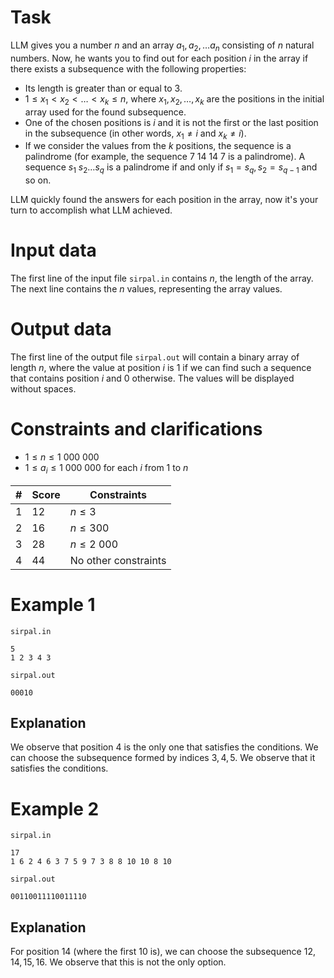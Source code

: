 
# Task

LLM gives you a number $n$ and an array $a_1, a_2, \dots a_n$ consisting of $n$ natural numbers. Now, he wants you to find out for each position $i$ in the array if there exists a subsequence with the following properties:

* Its length is greater than or equal to $3$.
* $1 \leq x_1 < x_2 < \dots < x_k \leq n$, where $x_1, x_2, \dots, x_k$ are the positions in the initial array used for the found subsequence.
* One of the chosen positions is $i$ and it is not the first or the last position in the subsequence (in other words, $x_1 \neq i$ and $x_k \neq i$).
* If we consider the values from the $k$ positions, the sequence is a palindrome (for example, the sequence $7 \ 14 \ 14 \ 7$ is a palindrome). A sequence $s_1 \ s_2 \dots s_q$ is a palindrome if and only if $s_1 = s_q, s_2 = s_{q-1}$ and so on.

LLM quickly found the answers for each position in the array, now it's your turn to accomplish what LLM achieved.

# Input data

The first line of the input file `sirpal.in` contains $n$, the length of the array. The next line contains the $n$ values, representing the array values.

# Output data

The first line of the output file `sirpal.out` will contain a binary array of length $n$, where the value at position $i$ is $1$ if we can find such a sequence that contains position $i$ and $0$ otherwise. The values will be displayed without spaces.

# Constraints and clarifications

* $1 \leq n \leq 1 \ 000 \ 000$
* $1 \leq a_i \leq 1 \ 000 \ 000$ for each $i$ from $1$ to $n$

|#|Score|Constraints|
|-|-|--------|
|1|12|$n \leq 3$|
|2|16|$n \leq 300$|
|3|28|$n \leq 2 \ 000$|
|4|44|No other constraints|

# Example 1

`sirpal.in`
```
5
1 2 3 4 3
```

`sirpal.out`
```
00010
```

## Explanation

We observe that position $4$ is the only one that satisfies the conditions. We can choose the subsequence formed by indices $3, 4, 5$. We observe that it satisfies the conditions.

# Example 2

`sirpal.in`
```
17
1 6 2 4 6 3 7 5 9 7 3 8 8 10 10 8 10
```

`sirpal.out`
```
00110011110011110
```

## Explanation

For position $14$ (where the first $10$ is), we can choose the subsequence $12, 14, 15, 16$. We observe that this is not the only option.
```
